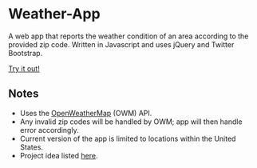 # Weather-App
A web app that reports the weather condition of an area according to the provided zip code.  Written in Javascript and uses jQuery and Twitter Bootstrap.

[Try it out!](http://evashek.github.io/Weather-App/)

## Notes
* Uses the [OpenWeatherMap](http://openweathermap.org/) (OWM) API.
* Any invalid zip codes will be handled by OWM; app will then handle error accordingly.
* Current version of the app is limited to locations within the United States.
* Project idea listed [here](https://github.com/karan/Projects-Solutions/blob/master/README.md).

